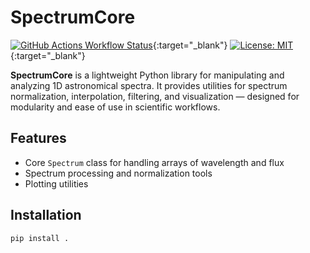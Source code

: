 # SpectrumCore

[![GitHub Actions Workflow Status](https://img.shields.io/github/actions/workflow/status/anthonyburrow/SpectrumCore/run_pytest.yml)](https://github.com/anthonyburrow/SpectrumCore/actions/workflows/run_pytest.yml){:target="_blank"}
[![License: MIT](https://img.shields.io/badge/License-MIT-yellow.svg)](https://opensource.org/licenses/MIT){:target="_blank"}

**SpectrumCore** is a lightweight Python library for manipulating and analyzing
1D astronomical spectra. It provides utilities for spectrum normalization,
interpolation, filtering, and visualization — designed for modularity and ease
of use in scientific workflows.

## Features

- Core `Spectrum` class for handling arrays of wavelength and flux
- Spectrum processing and normalization tools
- Plotting utilities

## Installation

```bash
pip install .
